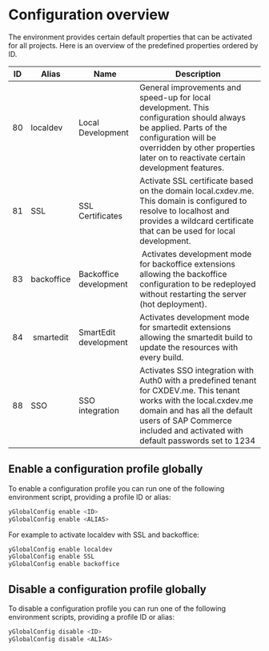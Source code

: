 # Configuration overview

The environment provides certain default properties that can be activated for
all projects. Here is an overview of the predefined properties ordered by ID.

| ID | Alias | Name | Description |
|----|-------|------|-------------|
| 80 | localdev | Local Development | General improvements and speed-up for local development. This configuration should always be applied. Parts of the configuration will be overridden by other properties later on to reactivate certain development features. |
| 81 | SSL | SSL Certificates | Activate SSL certificate based on the domain local.cxdev.me. This domain is configured to resolve to localhost and provides a wildcard certificate that can be used for local development. |
| 83 | backoffice | Backoffice development | Activates development mode for backoffice extensions allowing the backoffice configuration to be redeployed without restarting the server (hot deployment). |
| 84 | smartedit | SmartEdit development | Activates development mode for smartedit extensions allowing the smartedit build to update the resources with every build. |
| 88 | SSO | SSO integration | Activates SSO integration with Auth0 with a predefined tenant for CXDEV.me. This tenant works with the local.cxdev.me domain and has all the default users of SAP Commerce included and activated with default passwords set to 1234 |

## Enable a configuration profile globally

To enable a configuration profile you can run one of the following environment
script, providing a profile ID or alias:
```bash
yGlobalConfig enable <ID>
yGlobalConfig enable <ALIAS>
```

For example to activate localdev with SSL and backoffice:
```bash
yGlobalConfig enable localdev
yGlobalConfig enable SSL
yGlobalConfig enable backoffice
```

## Disable a configuration profile globally

To disable a configuration profile you can run one of the following environment
scripts, providing a profile ID or alias:
```bash
yGlobalConfig disable <ID>
yGlobalConfig disable <ALIAS>
```
